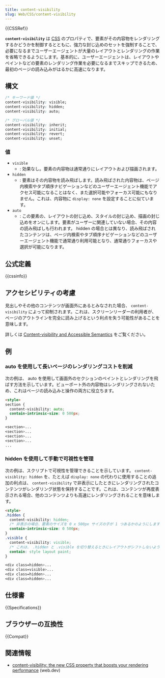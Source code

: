 ```yaml
---
title: content-visibility
slug: Web/CSS/content-visibility
---
```


{{CSSRef}}

**`content-visibility`** は [CSS](/ja/docs/Web/CSS) のプロパティで、要素がその内容物をレンダリングするかどうかを制御するとともに、強力な封じ込めのセットを強制することで、必要になるまでユーザーエージェントが大量のレイアウトとレンダリングの作業を省略できるようにします。基本的に、ユーザーエージェントは、レイアウトやペイントなどの要素のレンダリング作業を必要になるまでスキップできるため、最初のページの読み込みがはるかに高速になります。

## 構文

```css
/* キーワード値 */
content-visibility: visible;
content-visibility: hidden;
content-visibility: auto;

/* グローバル値 */
content-visibility: inherit;
content-visibility: initial;
content-visibility: revert;
content-visibility: unset;
```

### 値

- `visible`
  - : 効果なし。要素の内容物は通常通りにレイアウトおよび描画されます。
- `hidden`
  - : 要素はその内容物を読み飛ばします。読み飛ばされた内容物は、ページ内検索やタブ順序ナビゲーションなどのユーザーエージェント機能でアクセス可能になることはなく、また選択可能やフォーカス可能にもなりません。これは、内容物に `display: none` を設定することに似ています。
- `auto`
  - : この要素の、レイアウトの封じ込め、スタイルの封じ込め、描画の封じ込めをオンにします。要素がユーザーに関連していない場合、その内容の読み飛ばしも行われます。 hidden の場合とは異なり、読み飛ばされたコンテンツは、ページ内検索やタブ順序ナビゲーションなどのユーザーエージェント機能で通常通り利用可能となり、通常通りフォーカスや選択が可能になります。

## 公式定義

{{cssinfo}}

## アクセシビリティの考慮

見出しやその他のコンテンツが画面外にあるとみなされた場合、 `content-visibility` によって抑制されます。これは、スクリーンリーダーの利用者が、ページのアウトラインを完全に読み上げるという利点を失う可能性があることを意味します。

詳しくは [Content-visibility and Accessible Semantics](https://marcysutton.com/content-visibility-accessible-semantics) をご覧ください。

## 例

### auto を使用して長いページのレンダリングコストを削減

次の例は、 auto を使用して画面外のセクションのペイントとレンダリングを飛ばす方法を示しています。ビューポート外の内容物はレンダリングされないため、これはページの読み込みと操作の両方に役立ちます。</p>

```html
<style>
section {
  content-visibility: auto;
  contain-intrinsic-size: 0 500px;
}

<section>...
<section>...
<section>...
<section>...
...
```

### hidden を使用して手動で可視性を管理

次の例は、スクリプトで可視性を管理できることを示しています。 `content-visiblity: hidden` を、たとえば `display: none` の代わりに使用することの追加の利点は、 `content-visibility` で非表示にしたときにレンダリングされたコンテンツがレンダリング状態を保持することです。これは、コンテンツが再度表示される場合、他のコンテンツよりも高速にレンダリングされることを意味します。

```html
<style>
.hidden {
  content-visibility: hidden;
  /* 非表示の場合、要素のサイズを 0 x 500px サイズの子が 1 つあるかのようにします */
  contain-intrinsic-size: 0 500px;
}
.visible {
  content-visibility: visible;
  /* これは、 .hidden と .visible を切り替えるときにレイアウトがシフトしないようにするためです */
  contain: style layout paint;
}

<div class=hidden>...
<div class=visible>...
<div class=hidden>...
<div class=hidden>...
```

## 仕様書

{{Specifications}}

## ブラウザーの互換性

{{Compat}}

## 関連情報

- [content-visibility: the new CSS property that boosts your rendering performance](https://web.dev/content-visibility/) (web.dev)
